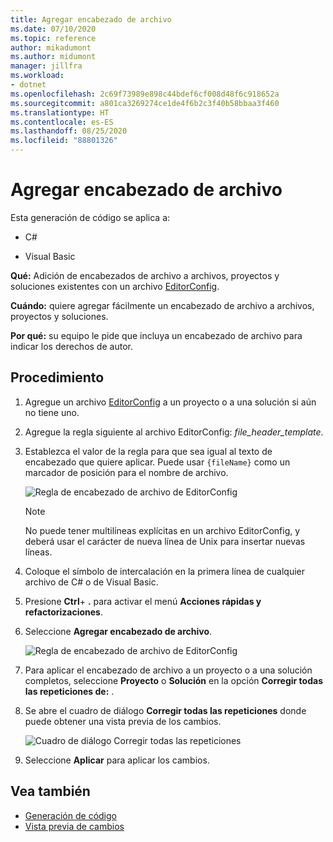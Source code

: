 ```yaml
---
title: Agregar encabezado de archivo
ms.date: 07/10/2020
ms.topic: reference
author: mikadumont
ms.author: midumont
manager: jillfra
ms.workload:
- dotnet
ms.openlocfilehash: 2c69f73989e898c44bdef6cf008d48f6c918652a
ms.sourcegitcommit: a801ca3269274ce1de4f6b2c3f40b58bbaa3f460
ms.translationtype: HT
ms.contentlocale: es-ES
ms.lasthandoff: 08/25/2020
ms.locfileid: "88801326"
---
```

# <a name="add-file-header"></a>Agregar encabezado de archivo

Esta generación de código se aplica a:

- C#

- Visual Basic

**Qué:** Adición de encabezados de archivo a archivos, proyectos y soluciones existentes con un archivo [EditorConfig](https://docs.microsoft.com/visualstudio/ide/create-portable-custom-editor-options#add-an-editorconfig-file-to-a-project).

**Cuándo:** quiere agregar fácilmente un encabezado de archivo a archivos, proyectos y soluciones.

**Por qué:** su equipo le pide que incluya un encabezado de archivo para indicar los derechos de autor. 

## <a name="how-to"></a>Procedimiento

1. Agregue un archivo [EditorConfig](https://docs.microsoft.com/visualstudio/ide/create-portable-custom-editor-options#add-an-editorconfig-file-to-a-project) a un proyecto o a una solución si aún no tiene uno.

2. Agregue la regla siguiente al archivo EditorConfig: *file_header_template*.

3. Establezca el valor de la regla para que sea igual al texto de encabezado que quiere aplicar. Puede usar `{fileName}` como un marcador de posición para el nombre de archivo.

    ![Regla de encabezado de archivo de EditorConfig](media/add-file-header-rule.png)

    > [!NOTE]
    > No puede tener multilíneas explícitas en un archivo EditorConfig, y deberá usar el carácter de nueva línea de Unix para insertar nuevas líneas.

4. Coloque el símbolo de intercalación en la primera línea de cualquier archivo de C# o de Visual Basic.

5. Presione **Ctrl**+ **.** para activar el menú **Acciones rápidas y refactorizaciones**.

6. Seleccione **Agregar encabezado de archivo**. 

    ![Regla de encabezado de archivo de EditorConfig](media/add-file-header.png)

7. Para aplicar el encabezado de archivo a un proyecto o a una solución completos, seleccione **Proyecto** o **Solución** en la opción **Corregir todas las repeticiones de:** .

8. Se abre el cuadro de diálogo **Corregir todas las repeticiones** donde puede obtener una vista previa de los cambios.

    ![Cuadro de diálogo Corregir todas las repeticiones](media/file-header-preview-changes.png)

8. Seleccione **Aplicar** para aplicar los cambios.

## <a name="see-also"></a>Vea también

- [Generación de código](../code-generation-in-visual-studio.md)
- [Vista previa de cambios](../../ide/preview-changes.md)

